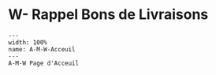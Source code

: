 # W- Rappel Bons de Livraisons

```{figure} Docs/A-M-W-Acceuil.png
---
width: 100%
name: A-M-W-Acceuil
---
A-M-W Page d'Acceuil
```